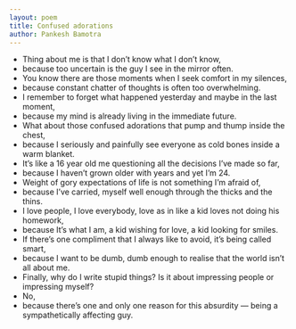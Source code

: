```yaml
---
layout: poem
title: Confused adorations 
author: Pankesh Bamotra
---
```


- Thing about me is that I don’t know what I don’t know,
- because too uncertain is the guy I see in the mirror often.
- You know there are those moments when I seek comfort in my silences,
- because constant chatter of thoughts is often too overwhelming.
- I remember to forget what happened yesterday and maybe in the last moment,
- because my mind is already living in the immediate future.
- What about those confused adorations that pump and thump inside the chest,
- because I seriously and painfully see everyone as cold bones inside a warm blanket.
- It’s like a 16 year old me questioning all the decisions I’ve made so far,
- because I haven’t grown older with years and yet I’m 24.
- Weight of gory expectations of life is not something I’m afraid of,
- because I’ve carried, myself well enough through the thicks and the thins.
- I love people, I love everybody, love as in like a kid loves not doing his homework,
- because It’s what I am, a kid wishing for love, a kid looking for smiles.
- If there’s one compliment that I always like to avoid, it’s being called smart,
- because I want to be dumb, dumb enough to realise that the world isn’t all about me.
- Finally, why do I write stupid things? Is it about impressing people or impressing myself? 
- No,
- because there’s one and only one reason for this absurdity — being a sympathetically affecting guy.
 
